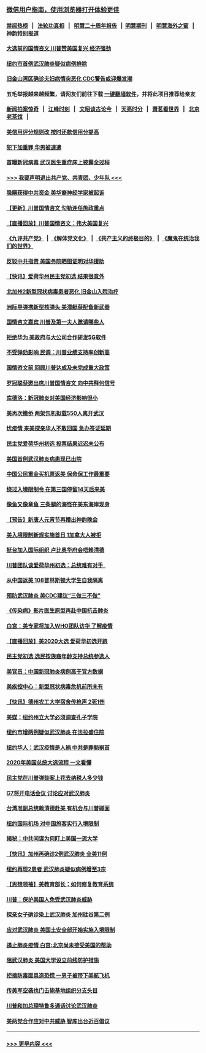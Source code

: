 ### [微信用户指南，使用浏览器打开体验更佳](https://github.com/gfw-breaker/banned-news1/blob/master/indexes/wechat-guide.md?t=0)
#### [禁闻热榜](热点新闻.md?t=0)  &nbsp;&nbsp;|&nbsp;&nbsp; [法轮功真相](https://github.com/gfw-breaker/truth/blob/master/README.md?t=0) &nbsp;&nbsp;|&nbsp;&nbsp; [明慧二十周年报告](https://github.com/gfw-breaker/mh-reports/blob/master/README.md?t=0) &nbsp;&nbsp;|&nbsp;&nbsp;[明慧期刊](https://github.com/gfw-breaker/mh-qikan) &nbsp;&nbsp;|&nbsp;&nbsp; [明慧海外之窗](https://github.com/gfw-breaker/mh-news/blob/master/README.md?t=0) &nbsp;&nbsp;|&nbsp;&nbsp; [神韵特别报道](https://github.com/gfw-breaker/mh-news/blob/master/shenyun.md?t=0)
#### [大选前的国情咨文 川普赞美国复兴 经济强劲](../pages/nsc412/n11845526.md?t=02051644) 
#### [纽约市首例武汉肺炎疑似病例排除](../pages/nsc412/n11844989.md?t=02051644) 
#### [旧金山湾区确诊夫妇病情突恶化 CDC警告或迎爆发潮](../pages/nsc412/n11845730.md?t=02051644) 
#### 五毛举报越来越频繁，请网友们前往下载 [一键翻墙软件](https://github.com/gfw-breaker/ssr-accounts)，并将此项目推荐给亲友
#### [新闻拍案惊奇](https://github.com/gfw-breaker/banned-news1/blob/master/pages/link4.md) &nbsp;&nbsp;|&nbsp;&nbsp; [江峰时刻](https://github.com/gfw-breaker/banned-news1/blob/master/pages/link4.md) &nbsp;&nbsp;|&nbsp;&nbsp; [文昭谈古论今](https://github.com/gfw-breaker/banned-news1/blob/master/pages/link4.md) &nbsp;&nbsp;|&nbsp;&nbsp; [天亮时分](https://github.com/gfw-breaker/banned-news1/blob/master/pages/link4.md) &nbsp;&nbsp;|&nbsp;&nbsp; [萧茗看世界](https://github.com/gfw-breaker/banned-news1/blob/master/pages/link4.md) &nbsp;&nbsp;|&nbsp;&nbsp; [北京老茶馆](https://github.com/gfw-breaker/banned-news1/blob/master/pages/link4.md) &nbsp;&nbsp;|&nbsp;&nbsp; 
#### [美信用评分规则改  按时还款信用分提高](../pages/nsc412/n11845488.md?t=02051644) 
#### [犯下加重罪 华男被速遣](../pages/nsc412/n11845476.md?t=02051644) 
#### [首曝新冠病毒 武汉医生重症床上披露全过程](../pages/nsc412/n11845150.md?t=02051644) 
#### [>>> 我要声明退出共产党、共青团、少年队 <<<](https://github.com/begood0513/goodnews/blob/master/quit/letter.md) 
#### [隐瞒获得中共资金 美华裔神经学家被起诉](../pages/nsc412/n11844879.md?t=02051644) 
#### [【更新】川普国情咨文 勾勒连任施政重点](../pages/nsc412/n11845223.md?t=02051644) 
#### [【直播回放】川普国情咨文：伟大美国复兴](../pages/nsc412/n11842079.md?t=02051644) 
#### [《九评共产党》](https://github.com/begood0513/9ping.md/blob/master/README.md) &nbsp;|&nbsp; [《解体党文化》](../../../../jtdwh.md/blob/master/README.md)  &nbsp;|&nbsp; [《共产主义的终极目的》](../../../../gczydzjmd.md/blob/master/README.md) &nbsp;|&nbsp; [《魔鬼在统治我们的世界》](../../../../mgztzwmdsj.md/blob/master/README.md) 
#### [反驳中共指责 美国务院晒图证明对华援助](../pages/nsc412/n11844859.md?t=02051644) 
#### [【快讯】爱荷华州民主党初选 结果很意外](../pages/nsc412/n11844878.md?t=02051644) 
#### [北加州2新型冠状病毒患者恶化 旧金山入院治疗](../pages/nsc412/n11844842.md?t=02051644) 
#### [洲际导弹携新型核弹头 美潜艇获配备新武器](../pages/nsc412/n11844680.md?t=02051644) 
#### [国情咨文嘉宾 川普及第一夫人邀请哪些人](../pages/nsc412/n11844712.md?t=02051644) 
#### [拒绝华为 美政府与大公司合作研发5G软件](../pages/nsc412/n11844625.md?t=02051644) 
#### [不受弹劾影响 民调：川普业绩支持率创新高](../pages/nsc412/n11844622.md?t=02051644) 
#### [国情咨文前 回顾川普达成及未完成重大政策](../pages/nsc412/n11844581.md?t=02051644) 
#### [罗冠聪获邀出席川普国情咨文 向中共释何信号](../pages/nsc412/n11844355.md?t=02051644) 
#### [库德洛：新冠肺炎对美国经济影响很小](../pages/nsc412/n11844418.md?t=02051644) 
#### [美再次撤侨 两架包机拟载550人离开武汉](../pages/nsc412/n11844407.md?t=02051644) 
#### [忧疫情 来美探亲华人不敢回国 急办签证延期](../pages/nsc412/n11843344.md?t=02051644) 
#### [民主党爱荷华州初选 投票结果迟迟未公布](../pages/nsc412/n11844207.md?t=02051644) 
#### [美国首例武汉肺炎病患现已出院](../pages/nsc412/n11842740.md?t=02051644) 
#### [中国公民重金买机票返美 保命保工作最重要](../pages/nsc412/n11843282.md?t=02051644) 
#### [绕过入境限制令  在第三国停留14天后来美](../pages/nsc412/n11843341.md?t=02051644) 
#### [像鱼又像章鱼 三条腿的海怪在美东海岸现身](../pages/nsc412/n11843092.md?t=02051644) 
#### [【预告】新唐人元宵节再播出神韵晚会](../pages/nsc412/n11843192.md?t=02051644) 
#### [美入境限制新规实施首日 1加拿大人被拒](../pages/nsc412/n11843058.md?t=02051644) 
#### [挺台加入国际组织 卢比奥华府会唔赖清德](../pages/nsc412/n11843023.md?t=02051644) 
#### [川普团队谈爱荷华州初选：总统难有对手  ](../pages/nsc412/n11842867.md?t=02051644) 
#### [从中国返美 108普林斯顿大学生自我隔离](../pages/nsc412/n11842714.md?t=02051644) 
#### [预防武汉肺炎 美CDC建议“三做三不做”](../pages/nsc412/n11842700.md?t=02051644) 
#### [《传染病》影片医生原型再赴中国抗击肺炎](../pages/nsc412/n11842626.md?t=02051644) 
#### [白宫：美专家将加入WHO团队访华 了解疫情](../pages/nsc412/n11842198.md?t=02051644) 
#### [【直播回放】美2020大选 爱荷华初选开跑](../pages/nsc412/n11841820.md?t=02051644) 
#### [民主党初选 选民按族裔年龄支持总统参选人](../pages/nsc412/n11842239.md?t=02051644) 
#### [美官员：中国新冠肺炎病例高于官方数据](../pages/nsc412/n11842452.md?t=02051644) 
#### [美疾控中心：新型冠状病毒危机前所未有](../pages/nsc412/n11842406.md?t=02051644) 
#### [【快讯】德州农工大学宿舍传枪声 2死1伤](../pages/nsc412/n11842279.md?t=02051644) 
#### [美媒：纽约州立大学必须调查孔子学院](../pages/nsc412/n11840637.md?t=02051644) 
#### [纽约市增两例疑似武汉肺炎 在法拉盛住院](../pages/nsc412/n11840625.md?t=02051644) 
#### [纽约华人：武汉疫情是人祸 中共是罪魁祸首](../pages/nsc412/n11840631.md?t=02051644) 
#### [2020年美国总统大选流程 一文看懂](../pages/nsc412/n11842056.md?t=02051644) 
#### [民主党在川普弹劾案上花去纳税人多少钱](../pages/nsc412/n11841941.md?t=02051644) 
#### [G7将开电话会议 讨论应对武汉肺炎](../pages/nsc412/n11841658.md?t=02051644) 
#### [台湾准副总统赖清德赴美 有机会与川普碰面](../pages/nsc412/n11841332.md?t=02051644) 
#### [纽约国际机场  对中国旅客实行入境限制](../pages/nsc412/n11840619.md?t=02051644) 
#### [揭秘：中共间谍为何盯上美国一流大学](../pages/nsc412/n11840270.md?t=02051644) 
#### [【快讯】加州再确诊2例武汉肺炎 全美11例](../pages/nsc412/n11840339.md?t=02051644) 
#### [纽约再现2患者 武汉肺炎疑似病例增至3宗](../pages/nsc412/n11840010.md?t=02051644) 
#### [【思想领袖】美教育部长：如何修复教育系统](../pages/nsc412/n11690865.md?t=02051644) 
#### [川普：保护美国人免受武汉肺炎威胁](../pages/nsc412/n11839718.md?t=02051644) 
#### [探亲女子确诊染上武汉肺炎 加州硅谷第二例](../pages/nsc412/n11839784.md?t=02051644) 
#### [应对武汉肺炎 美国土安全部开始实施入境限制](../pages/nsc412/n11839729.md?t=02051644) 
#### [遏止肺炎疫情 白宫:北京尚未接受美国的帮助](../pages/nsc412/n11839660.md?t=02051644) 
#### [阻武汉肺炎 美国大学设立前线防护措施](../pages/nsc412/n11839479.md?t=02051644) 
#### [拒摘防毒面具造恐慌 一男子被带下美航飞机](../pages/nsc412/n11839455.md?t=02051644) 
#### [传美军空袭也门击毙基地组织分支头目](../pages/nsc412/n11839210.md?t=02051644) 
#### [川普和加总理特鲁多通话讨论武汉肺炎](../pages/nsc412/n11839128.md?t=02051644) 
#### [美两党合作应对中共威胁 智库出台近百倡议](../pages/nsc412/n11838437.md?t=02051644) 

----
#### [ >>> 更早内容 <<< ](../indexes/nsc412-earlier.md)
